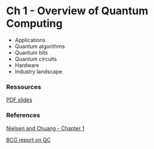 # Ch 1 - Overview of Quantum Computing

- Applications
- Quantum algorithms
- Quantum bits
- Quantum circuits
- Hardware
- Industry landscape

### Ressources

[PDF slides](https://github.com/bfedrici-phd/QC-2020-CPE/blob/master/Ch1/Ch1-Quantum-Computing-in-a-Nutshell.pdf)

### References

[Nielsen and Chuang - Chapter 1](http://mmrc.amss.cas.cn/tlb/201702/W020170224608149940643.pdf)

[BCG report on QC](https://www.bcg.com/publications/2018/next-decade-quantum-computing-how-play.aspx)


